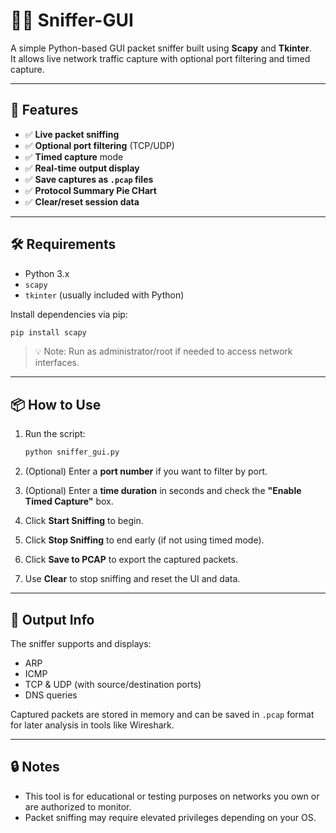 # 🕵️‍♂️ Sniffer-GUI

A simple Python-based GUI packet sniffer built using **Scapy** and **Tkinter**.  
It allows live network traffic capture with optional port filtering and timed capture.

---

## 🚀 Features

- ✅ **Live packet sniffing**
- ✅ **Optional port filtering** (TCP/UDP)
- ✅ **Timed capture** mode
- ✅ **Real-time output display**
- ✅ **Save captures as `.pcap` files**
- ✅ **Protocol Summary Pie CHart**
- ✅ **Clear/reset session data**

---

## 🛠️ Requirements

- Python 3.x  
- `scapy`  
- `tkinter` (usually included with Python)

Install dependencies via pip:

```bash
pip install scapy
```

> 💡 Note: Run as administrator/root if needed to access network interfaces.

---

## 📦 How to Use

1. Run the script:

    ```bash
    python sniffer_gui.py
    ```

2. (Optional) Enter a **port number** if you want to filter by port.

3. (Optional) Enter a **time duration** in seconds and check the **"Enable Timed Capture"** box.

4. Click **Start Sniffing** to begin.

5. Click **Stop Sniffing** to end early (if not using timed mode).

6. Click **Save to PCAP** to export the captured packets.

7. Use **Clear** to stop sniffing and reset the UI and data.

---

## 📄 Output Info

The sniffer supports and displays:
- ARP
- ICMP
- TCP & UDP (with source/destination ports)
- DNS queries

Captured packets are stored in memory and can be saved in `.pcap` format for later analysis in tools like Wireshark.

---

## 🔒 Notes

- This tool is for educational or testing purposes on networks you own or are authorized to monitor.
- Packet sniffing may require elevated privileges depending on your OS.

